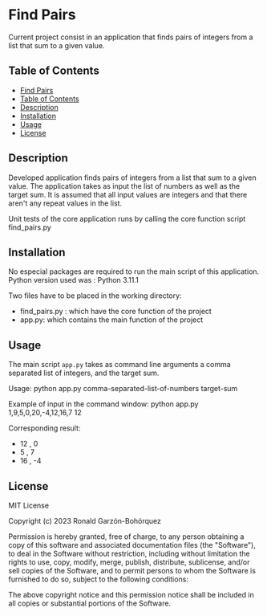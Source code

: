 # Find Pairs 

Current project consist in an application that finds pairs of integers from a list that
sum to a given value.

## Table of Contents

- [Find Pairs ](#project-name)
- [Table of Contents](#table-of-contents)
- [Description](#description)
- [Installation](#installation)
- [Usage](#usage)
- [License](#license)

## Description

Developed application finds pairs of integers from a list that
sum to a given value. The application takes as input the list of numbers as
well as the target sum. It is assumed that all input values are integers and that there aren't
any repeat values in the list.

Unit tests of the core application runs by calling the core function script find_pairs.py

## Installation

No especial packages are required to run the main script of this application.
Python version used was : Python 3.11.1

Two files have to be placed in the working directory: 
- find_pairs.py : which have the core function of the project 
- app.py: which contains the main function of the project

## Usage

​The main script `app.py` takes as command line
arguments a comma separated list of integers, and the target sum.

Usage: python app.py comma-separated-list-of-numbers target-sum

Example of input in the command window:
python app.py 1,9,5,0,20,-4,12,16,7 12

​Corresponding result:
+ 12 , 0
+ 5 , 7
+ 16 , -4
  
## License

MIT License

Copyright (c) 2023 Ronald Garzón-Bohórquez

Permission is hereby granted, free of charge, to any person obtaining a copy
of this software and associated documentation files (the "Software"), to deal
in the Software without restriction, including without limitation the rights
to use, copy, modify, merge, publish, distribute, sublicense, and/or sell
copies of the Software, and to permit persons to whom the Software is
furnished to do so, subject to the following conditions:

The above copyright notice and this permission notice shall be included in all
copies or substantial portions of the Software.

